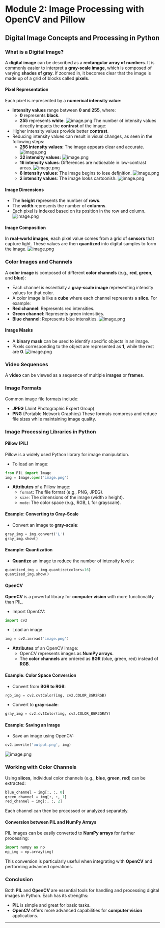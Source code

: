 

# Module 2: Image Processing with OpenCV and Pillow
## Digital Image Concepts and Processing in Python
### What is a Digital Image?
A **digital image** can be described as a **rectangular array of numbers**. It is commonly easier to interpret a **gray-scale image**, which is composed of varying **shades of gray**. If zoomed in, it becomes clear that the image is made up of a grid of blocks called **pixels**.
#### Pixel Representation
Each pixel is represented by a **numerical intensity value**:
- **Intensity values** range between **0 and 255**, where:
	- **0** represents **black**.
	- **255** represents **white**.
![image.png](https://prod-files-secure.s3.us-west-2.amazonaws.com/03e82b26-cccb-4906-bb56-adabcbdc0655/fa1bb4aa-313a-44c2-a7b3-7fa4a8432b08/image.png?X-Amz-Algorithm=AWS4-HMAC-SHA256&X-Amz-Content-Sha256=UNSIGNED-PAYLOAD&X-Amz-Credential=ASIAZI2LB4667RXRXNPW%2F20250204%2Fus-west-2%2Fs3%2Faws4_request&X-Amz-Date=20250204T151551Z&X-Amz-Expires=3600&X-Amz-Security-Token=IQoJb3JpZ2luX2VjEBYaCXVzLXdlc3QtMiJGMEQCIA%2F8gSi9D9KfzPLS14D%2B9ZZO8kMGsHcTbgXTUDPKhY5OAiB2lAeH01Dj0GTj4zOZ%2FiNp53iI4lTsKPIcwht%2FWqBgiCr%2FAwgvEAAaDDYzNzQyMzE4MzgwNSIMLHh9yD75zTKDaPlGKtwD3eiRYuQCfEwZknDdBzaOIJrx%2BKGftb%2BPJ5YW0V9IN8usAclpw5ZccmeFEvOc8BSs9FbJxwYUlyavAtn2%2BskubsaCJeJzei3rTlE07OpGwVpo5%2FRj6HlkKkgSCqldfAGwgsCNfvkRMdSUKjtkl5brxHNXL7DSdJwoMRBiRPwOmIAojUPFdM7x47daYg1VAZJ3AXvq9HAi2Y8nKof6FUZ5Qkyl8WVtI5TDq2JWmcwE%2BLxi8ZY%2BiDFJHcJ1%2Bw446UB95Q4RimyKypLgBQC1Lh4ZUl%2F1Uol0DBZXwLmioqfGOPdNQpmI7d9LNQ59VEvdsf2tcAFVWfAiaqRzWIoWjnIY0gDkx%2BFPJajMFdPU7Gk3ZQuOaeY15KIO0jcNn952ogvPo7Mg6xwbQFWchshPAAiva8y2G46JHC8eOeSgZ3ryDCFsNwmePMVATMkqIxdihbZBKRTvX1aWPkak%2F%2B7bkK7Y2QSdrVrZWJlvzBUgIMOV3oq4VFbarZy3hEVCEYiYQL%2F%2Bp%2BYAG9F8zTaXjEBrkEOE3NoLja4ffg6OgNe1A0DHOVFMzDgvBAwLgbsMsU6gX%2B%2F05j4pn0LAg87fxpKvsZ91UimQ%2BAAKbN41CKYYNsBYqItKos6O1x7pIl5ZKlowl72IvQY6pgHCnLOL3%2BKaNk58gmPqC8i%2FaQtTOKQM%2FGBKqEirARONEdugVMP5bPzlcm7uHpzzzvFISowpKpYyc2LgWYYuPhPMG0iXzRFXv5ARWVAk40WLyM%2B%2Bx5J68esxrm1ymwx3l6frYmkT7aHoCvYtUec9GJOPBbh9yqz4GY5U5fgoi6bP19JGUMICJ14XiwAiwvFPPdlgPfQY47%2BgJ4JTgpmVPHN91GgrJO7X&X-Amz-Signature=2dfba074241c5f02d095f89d634f2667ec45a0abbe3b52acd621c08567fd4941&X-Amz-SignedHeaders=host&x-id=GetObject)
The number of intensity values directly impacts the **contrast** of the image:
- Higher intensity values provide better **contrast**.
- Reducing intensity values can result in visual changes, as seen in the following steps:
	- **256 intensity values**: The image appears clear and accurate.
![image.png](https://prod-files-secure.s3.us-west-2.amazonaws.com/03e82b26-cccb-4906-bb56-adabcbdc0655/0de7dfb4-99dc-4b87-8932-5165b3c3b775/image.png?X-Amz-Algorithm=AWS4-HMAC-SHA256&X-Amz-Content-Sha256=UNSIGNED-PAYLOAD&X-Amz-Credential=ASIAZI2LB4667I3EBDQZ%2F20250204%2Fus-west-2%2Fs3%2Faws4_request&X-Amz-Date=20250204T151552Z&X-Amz-Expires=3600&X-Amz-Security-Token=IQoJb3JpZ2luX2VjEBYaCXVzLXdlc3QtMiJGMEQCIBDwUFXCmbQL86UVfAn0mVXzjdL4rShqzFflVd8E88lSAiAC3KcpxFH6j%2BK1hn5y1Xxf9kyrozTIKp1kBeiqNz9NaSr%2FAwgvEAAaDDYzNzQyMzE4MzgwNSIMaISuObQpewoKsgmVKtwD9s2BYze0O2wxMojMViAuM0loZtE0t259dx4I58xu5ZTDpSsvV6RPTijm%2F8BKuaXksz%2FKavh%2F6uuHySOVzqBZYH3o9safcp6X46uoUfn0551B%2BgTuXhtrlutSnNCRsWgxOtZAg%2BuKb4taj99WM1gk38jOs7z%2BS2NmjQnSAufeLLunr4ufXxCgGAZiC9Hf22FgOCJNvxbVL3R9yit5oo5ExwVfflxFu5%2Bc90AKnHYouER5zsbhssrDz79r79ZXHftM0T9t90P0ecdoVDytaoPwCCB9fqYn%2FU57B80Y7PdLp9Z7ilrUYuxgYauAwXjIQfO92BLqGQHE6mSwMr5sBaWCViY7Zb6L%2FB1NcAfJQFio5O0QNf6Gue33WNEbp%2FoFZCIlJTfJDhJjKyR2vwXqvxL2%2FzTL%2Br3IXhppBV9x8qz8fuyxT19iR%2Bupj7z2aMr1wW24hVFQPgABSmzaZxSGPRVhIoYRbTVvmfmcRqeUrQv5YMYKgF2rpkU87%2Fpl54LZ3Xvr1Tj9BEGEfKQkQeDe0qh6lSWjl6UazSy9X16nRk2ggrydyELHkLNC8C1MFo7Jub0b4Oy9iJiWJHqsCkfPLk2EqBdpdTZspg6Qe1QhffhW0IS0N44fSff98D7lWVMwjr2IvQY6pgH3rekMH1XWflt%2FkjRGB7jHL%2BQ7eeyJj3bof1OrClbAvR8tC37TybKs35bvxz5CgMnr6zsbv1soM1Z%2BA8nchXkHXJwXt%2BEmRQbZTnOdyYAE3X6fGx7pMwhubS4mj0gyvDZuUScibMtWmHoLpbDDaC4D7MJWQKGDYkLGXgmnbfigf7jEi65rQGmV23G6EXg88gh1LtK9RnUfFVc4eZtKIT8FE3ai62hb&X-Amz-Signature=9da140d8f6724235bf9ca5ccf7da3cf670f468619f848c13a17bb16594fa03e0&X-Amz-SignedHeaders=host&x-id=GetObject)
	- **32 intensity values:**
![image.png](https://prod-files-secure.s3.us-west-2.amazonaws.com/03e82b26-cccb-4906-bb56-adabcbdc0655/7eb81f08-b190-4c5a-ba2b-2a498a15b2c4/image.png?X-Amz-Algorithm=AWS4-HMAC-SHA256&X-Amz-Content-Sha256=UNSIGNED-PAYLOAD&X-Amz-Credential=ASIAZI2LB4667I3EBDQZ%2F20250204%2Fus-west-2%2Fs3%2Faws4_request&X-Amz-Date=20250204T151552Z&X-Amz-Expires=3600&X-Amz-Security-Token=IQoJb3JpZ2luX2VjEBYaCXVzLXdlc3QtMiJGMEQCIBDwUFXCmbQL86UVfAn0mVXzjdL4rShqzFflVd8E88lSAiAC3KcpxFH6j%2BK1hn5y1Xxf9kyrozTIKp1kBeiqNz9NaSr%2FAwgvEAAaDDYzNzQyMzE4MzgwNSIMaISuObQpewoKsgmVKtwD9s2BYze0O2wxMojMViAuM0loZtE0t259dx4I58xu5ZTDpSsvV6RPTijm%2F8BKuaXksz%2FKavh%2F6uuHySOVzqBZYH3o9safcp6X46uoUfn0551B%2BgTuXhtrlutSnNCRsWgxOtZAg%2BuKb4taj99WM1gk38jOs7z%2BS2NmjQnSAufeLLunr4ufXxCgGAZiC9Hf22FgOCJNvxbVL3R9yit5oo5ExwVfflxFu5%2Bc90AKnHYouER5zsbhssrDz79r79ZXHftM0T9t90P0ecdoVDytaoPwCCB9fqYn%2FU57B80Y7PdLp9Z7ilrUYuxgYauAwXjIQfO92BLqGQHE6mSwMr5sBaWCViY7Zb6L%2FB1NcAfJQFio5O0QNf6Gue33WNEbp%2FoFZCIlJTfJDhJjKyR2vwXqvxL2%2FzTL%2Br3IXhppBV9x8qz8fuyxT19iR%2Bupj7z2aMr1wW24hVFQPgABSmzaZxSGPRVhIoYRbTVvmfmcRqeUrQv5YMYKgF2rpkU87%2Fpl54LZ3Xvr1Tj9BEGEfKQkQeDe0qh6lSWjl6UazSy9X16nRk2ggrydyELHkLNC8C1MFo7Jub0b4Oy9iJiWJHqsCkfPLk2EqBdpdTZspg6Qe1QhffhW0IS0N44fSff98D7lWVMwjr2IvQY6pgH3rekMH1XWflt%2FkjRGB7jHL%2BQ7eeyJj3bof1OrClbAvR8tC37TybKs35bvxz5CgMnr6zsbv1soM1Z%2BA8nchXkHXJwXt%2BEmRQbZTnOdyYAE3X6fGx7pMwhubS4mj0gyvDZuUScibMtWmHoLpbDDaC4D7MJWQKGDYkLGXgmnbfigf7jEi65rQGmV23G6EXg88gh1LtK9RnUfFVc4eZtKIT8FE3ai62hb&X-Amz-Signature=537efd7a2cc4cb50665e9e778e21179f682204f402c6cd58d434d4b839b81262&X-Amz-SignedHeaders=host&x-id=GetObject)
	- **16 intensity values**: Differences are noticeable in low-contrast areas.
![image.png](https://prod-files-secure.s3.us-west-2.amazonaws.com/03e82b26-cccb-4906-bb56-adabcbdc0655/6bf56d44-9a14-4b7b-98c2-1f00b8630f0c/image.png?X-Amz-Algorithm=AWS4-HMAC-SHA256&X-Amz-Content-Sha256=UNSIGNED-PAYLOAD&X-Amz-Credential=ASIAZI2LB4667I3EBDQZ%2F20250204%2Fus-west-2%2Fs3%2Faws4_request&X-Amz-Date=20250204T151552Z&X-Amz-Expires=3600&X-Amz-Security-Token=IQoJb3JpZ2luX2VjEBYaCXVzLXdlc3QtMiJGMEQCIBDwUFXCmbQL86UVfAn0mVXzjdL4rShqzFflVd8E88lSAiAC3KcpxFH6j%2BK1hn5y1Xxf9kyrozTIKp1kBeiqNz9NaSr%2FAwgvEAAaDDYzNzQyMzE4MzgwNSIMaISuObQpewoKsgmVKtwD9s2BYze0O2wxMojMViAuM0loZtE0t259dx4I58xu5ZTDpSsvV6RPTijm%2F8BKuaXksz%2FKavh%2F6uuHySOVzqBZYH3o9safcp6X46uoUfn0551B%2BgTuXhtrlutSnNCRsWgxOtZAg%2BuKb4taj99WM1gk38jOs7z%2BS2NmjQnSAufeLLunr4ufXxCgGAZiC9Hf22FgOCJNvxbVL3R9yit5oo5ExwVfflxFu5%2Bc90AKnHYouER5zsbhssrDz79r79ZXHftM0T9t90P0ecdoVDytaoPwCCB9fqYn%2FU57B80Y7PdLp9Z7ilrUYuxgYauAwXjIQfO92BLqGQHE6mSwMr5sBaWCViY7Zb6L%2FB1NcAfJQFio5O0QNf6Gue33WNEbp%2FoFZCIlJTfJDhJjKyR2vwXqvxL2%2FzTL%2Br3IXhppBV9x8qz8fuyxT19iR%2Bupj7z2aMr1wW24hVFQPgABSmzaZxSGPRVhIoYRbTVvmfmcRqeUrQv5YMYKgF2rpkU87%2Fpl54LZ3Xvr1Tj9BEGEfKQkQeDe0qh6lSWjl6UazSy9X16nRk2ggrydyELHkLNC8C1MFo7Jub0b4Oy9iJiWJHqsCkfPLk2EqBdpdTZspg6Qe1QhffhW0IS0N44fSff98D7lWVMwjr2IvQY6pgH3rekMH1XWflt%2FkjRGB7jHL%2BQ7eeyJj3bof1OrClbAvR8tC37TybKs35bvxz5CgMnr6zsbv1soM1Z%2BA8nchXkHXJwXt%2BEmRQbZTnOdyYAE3X6fGx7pMwhubS4mj0gyvDZuUScibMtWmHoLpbDDaC4D7MJWQKGDYkLGXgmnbfigf7jEi65rQGmV23G6EXg88gh1LtK9RnUfFVc4eZtKIT8FE3ai62hb&X-Amz-Signature=e3abe6d71bcb6abedbd03c8431f2b0e554674f55b93431469ae1019f556563dd&X-Amz-SignedHeaders=host&x-id=GetObject)
	- **8 intensity values**: The image begins to lose definition.
![image.png](https://prod-files-secure.s3.us-west-2.amazonaws.com/03e82b26-cccb-4906-bb56-adabcbdc0655/cca05878-ca1a-43e0-8bec-1d146756f9ae/image.png?X-Amz-Algorithm=AWS4-HMAC-SHA256&X-Amz-Content-Sha256=UNSIGNED-PAYLOAD&X-Amz-Credential=ASIAZI2LB4667I3EBDQZ%2F20250204%2Fus-west-2%2Fs3%2Faws4_request&X-Amz-Date=20250204T151552Z&X-Amz-Expires=3600&X-Amz-Security-Token=IQoJb3JpZ2luX2VjEBYaCXVzLXdlc3QtMiJGMEQCIBDwUFXCmbQL86UVfAn0mVXzjdL4rShqzFflVd8E88lSAiAC3KcpxFH6j%2BK1hn5y1Xxf9kyrozTIKp1kBeiqNz9NaSr%2FAwgvEAAaDDYzNzQyMzE4MzgwNSIMaISuObQpewoKsgmVKtwD9s2BYze0O2wxMojMViAuM0loZtE0t259dx4I58xu5ZTDpSsvV6RPTijm%2F8BKuaXksz%2FKavh%2F6uuHySOVzqBZYH3o9safcp6X46uoUfn0551B%2BgTuXhtrlutSnNCRsWgxOtZAg%2BuKb4taj99WM1gk38jOs7z%2BS2NmjQnSAufeLLunr4ufXxCgGAZiC9Hf22FgOCJNvxbVL3R9yit5oo5ExwVfflxFu5%2Bc90AKnHYouER5zsbhssrDz79r79ZXHftM0T9t90P0ecdoVDytaoPwCCB9fqYn%2FU57B80Y7PdLp9Z7ilrUYuxgYauAwXjIQfO92BLqGQHE6mSwMr5sBaWCViY7Zb6L%2FB1NcAfJQFio5O0QNf6Gue33WNEbp%2FoFZCIlJTfJDhJjKyR2vwXqvxL2%2FzTL%2Br3IXhppBV9x8qz8fuyxT19iR%2Bupj7z2aMr1wW24hVFQPgABSmzaZxSGPRVhIoYRbTVvmfmcRqeUrQv5YMYKgF2rpkU87%2Fpl54LZ3Xvr1Tj9BEGEfKQkQeDe0qh6lSWjl6UazSy9X16nRk2ggrydyELHkLNC8C1MFo7Jub0b4Oy9iJiWJHqsCkfPLk2EqBdpdTZspg6Qe1QhffhW0IS0N44fSff98D7lWVMwjr2IvQY6pgH3rekMH1XWflt%2FkjRGB7jHL%2BQ7eeyJj3bof1OrClbAvR8tC37TybKs35bvxz5CgMnr6zsbv1soM1Z%2BA8nchXkHXJwXt%2BEmRQbZTnOdyYAE3X6fGx7pMwhubS4mj0gyvDZuUScibMtWmHoLpbDDaC4D7MJWQKGDYkLGXgmnbfigf7jEi65rQGmV23G6EXg88gh1LtK9RnUfFVc4eZtKIT8FE3ai62hb&X-Amz-Signature=93ea46f7ff1dacfe61bc8e7436463ffcb87c80fbe1beb073ac8a177a0dd4998f&X-Amz-SignedHeaders=host&x-id=GetObject)
	- **2 intensity values**: The image looks cartoonish.
![image.png](https://prod-files-secure.s3.us-west-2.amazonaws.com/03e82b26-cccb-4906-bb56-adabcbdc0655/12da64d7-6b97-44e0-bc2c-52b9c47ce212/image.png?X-Amz-Algorithm=AWS4-HMAC-SHA256&X-Amz-Content-Sha256=UNSIGNED-PAYLOAD&X-Amz-Credential=ASIAZI2LB4667I3EBDQZ%2F20250204%2Fus-west-2%2Fs3%2Faws4_request&X-Amz-Date=20250204T151552Z&X-Amz-Expires=3600&X-Amz-Security-Token=IQoJb3JpZ2luX2VjEBYaCXVzLXdlc3QtMiJGMEQCIBDwUFXCmbQL86UVfAn0mVXzjdL4rShqzFflVd8E88lSAiAC3KcpxFH6j%2BK1hn5y1Xxf9kyrozTIKp1kBeiqNz9NaSr%2FAwgvEAAaDDYzNzQyMzE4MzgwNSIMaISuObQpewoKsgmVKtwD9s2BYze0O2wxMojMViAuM0loZtE0t259dx4I58xu5ZTDpSsvV6RPTijm%2F8BKuaXksz%2FKavh%2F6uuHySOVzqBZYH3o9safcp6X46uoUfn0551B%2BgTuXhtrlutSnNCRsWgxOtZAg%2BuKb4taj99WM1gk38jOs7z%2BS2NmjQnSAufeLLunr4ufXxCgGAZiC9Hf22FgOCJNvxbVL3R9yit5oo5ExwVfflxFu5%2Bc90AKnHYouER5zsbhssrDz79r79ZXHftM0T9t90P0ecdoVDytaoPwCCB9fqYn%2FU57B80Y7PdLp9Z7ilrUYuxgYauAwXjIQfO92BLqGQHE6mSwMr5sBaWCViY7Zb6L%2FB1NcAfJQFio5O0QNf6Gue33WNEbp%2FoFZCIlJTfJDhJjKyR2vwXqvxL2%2FzTL%2Br3IXhppBV9x8qz8fuyxT19iR%2Bupj7z2aMr1wW24hVFQPgABSmzaZxSGPRVhIoYRbTVvmfmcRqeUrQv5YMYKgF2rpkU87%2Fpl54LZ3Xvr1Tj9BEGEfKQkQeDe0qh6lSWjl6UazSy9X16nRk2ggrydyELHkLNC8C1MFo7Jub0b4Oy9iJiWJHqsCkfPLk2EqBdpdTZspg6Qe1QhffhW0IS0N44fSff98D7lWVMwjr2IvQY6pgH3rekMH1XWflt%2FkjRGB7jHL%2BQ7eeyJj3bof1OrClbAvR8tC37TybKs35bvxz5CgMnr6zsbv1soM1Z%2BA8nchXkHXJwXt%2BEmRQbZTnOdyYAE3X6fGx7pMwhubS4mj0gyvDZuUScibMtWmHoLpbDDaC4D7MJWQKGDYkLGXgmnbfigf7jEi65rQGmV23G6EXg88gh1LtK9RnUfFVc4eZtKIT8FE3ai62hb&X-Amz-Signature=af3530ef7d754a69aeb74e2f600b48dd27aa563513cca64b83a9259cf0fe0bff&X-Amz-SignedHeaders=host&x-id=GetObject)
#### Image Dimensions
- The **height** represents the number of **rows**.
- The **width** represents the number of **columns**.
- Each pixel is indexed based on its position in the row and column.
![image.png](https://prod-files-secure.s3.us-west-2.amazonaws.com/03e82b26-cccb-4906-bb56-adabcbdc0655/ff056335-e79e-4491-b508-30cd45b6c194/image.png?X-Amz-Algorithm=AWS4-HMAC-SHA256&X-Amz-Content-Sha256=UNSIGNED-PAYLOAD&X-Amz-Credential=ASIAZI2LB4667RXRXNPW%2F20250204%2Fus-west-2%2Fs3%2Faws4_request&X-Amz-Date=20250204T151551Z&X-Amz-Expires=3600&X-Amz-Security-Token=IQoJb3JpZ2luX2VjEBYaCXVzLXdlc3QtMiJGMEQCIA%2F8gSi9D9KfzPLS14D%2B9ZZO8kMGsHcTbgXTUDPKhY5OAiB2lAeH01Dj0GTj4zOZ%2FiNp53iI4lTsKPIcwht%2FWqBgiCr%2FAwgvEAAaDDYzNzQyMzE4MzgwNSIMLHh9yD75zTKDaPlGKtwD3eiRYuQCfEwZknDdBzaOIJrx%2BKGftb%2BPJ5YW0V9IN8usAclpw5ZccmeFEvOc8BSs9FbJxwYUlyavAtn2%2BskubsaCJeJzei3rTlE07OpGwVpo5%2FRj6HlkKkgSCqldfAGwgsCNfvkRMdSUKjtkl5brxHNXL7DSdJwoMRBiRPwOmIAojUPFdM7x47daYg1VAZJ3AXvq9HAi2Y8nKof6FUZ5Qkyl8WVtI5TDq2JWmcwE%2BLxi8ZY%2BiDFJHcJ1%2Bw446UB95Q4RimyKypLgBQC1Lh4ZUl%2F1Uol0DBZXwLmioqfGOPdNQpmI7d9LNQ59VEvdsf2tcAFVWfAiaqRzWIoWjnIY0gDkx%2BFPJajMFdPU7Gk3ZQuOaeY15KIO0jcNn952ogvPo7Mg6xwbQFWchshPAAiva8y2G46JHC8eOeSgZ3ryDCFsNwmePMVATMkqIxdihbZBKRTvX1aWPkak%2F%2B7bkK7Y2QSdrVrZWJlvzBUgIMOV3oq4VFbarZy3hEVCEYiYQL%2F%2Bp%2BYAG9F8zTaXjEBrkEOE3NoLja4ffg6OgNe1A0DHOVFMzDgvBAwLgbsMsU6gX%2B%2F05j4pn0LAg87fxpKvsZ91UimQ%2BAAKbN41CKYYNsBYqItKos6O1x7pIl5ZKlowl72IvQY6pgHCnLOL3%2BKaNk58gmPqC8i%2FaQtTOKQM%2FGBKqEirARONEdugVMP5bPzlcm7uHpzzzvFISowpKpYyc2LgWYYuPhPMG0iXzRFXv5ARWVAk40WLyM%2B%2Bx5J68esxrm1ymwx3l6frYmkT7aHoCvYtUec9GJOPBbh9yqz4GY5U5fgoi6bP19JGUMICJ14XiwAiwvFPPdlgPfQY47%2BgJ4JTgpmVPHN91GgrJO7X&X-Amz-Signature=b10e6db07b453684b1d6ab28ab6884fa4483b21493753028d87926476d002352&X-Amz-SignedHeaders=host&x-id=GetObject)
#### Image Composition
In **real-world images**, each pixel value comes from a grid of **sensors** that capture light. These values are then **quantized** into digital samples to form the image.
![image.png](https://prod-files-secure.s3.us-west-2.amazonaws.com/03e82b26-cccb-4906-bb56-adabcbdc0655/0c721ea0-409b-4d32-b630-a00d6f170d18/image.png?X-Amz-Algorithm=AWS4-HMAC-SHA256&X-Amz-Content-Sha256=UNSIGNED-PAYLOAD&X-Amz-Credential=ASIAZI2LB4667RXRXNPW%2F20250204%2Fus-west-2%2Fs3%2Faws4_request&X-Amz-Date=20250204T151551Z&X-Amz-Expires=3600&X-Amz-Security-Token=IQoJb3JpZ2luX2VjEBYaCXVzLXdlc3QtMiJGMEQCIA%2F8gSi9D9KfzPLS14D%2B9ZZO8kMGsHcTbgXTUDPKhY5OAiB2lAeH01Dj0GTj4zOZ%2FiNp53iI4lTsKPIcwht%2FWqBgiCr%2FAwgvEAAaDDYzNzQyMzE4MzgwNSIMLHh9yD75zTKDaPlGKtwD3eiRYuQCfEwZknDdBzaOIJrx%2BKGftb%2BPJ5YW0V9IN8usAclpw5ZccmeFEvOc8BSs9FbJxwYUlyavAtn2%2BskubsaCJeJzei3rTlE07OpGwVpo5%2FRj6HlkKkgSCqldfAGwgsCNfvkRMdSUKjtkl5brxHNXL7DSdJwoMRBiRPwOmIAojUPFdM7x47daYg1VAZJ3AXvq9HAi2Y8nKof6FUZ5Qkyl8WVtI5TDq2JWmcwE%2BLxi8ZY%2BiDFJHcJ1%2Bw446UB95Q4RimyKypLgBQC1Lh4ZUl%2F1Uol0DBZXwLmioqfGOPdNQpmI7d9LNQ59VEvdsf2tcAFVWfAiaqRzWIoWjnIY0gDkx%2BFPJajMFdPU7Gk3ZQuOaeY15KIO0jcNn952ogvPo7Mg6xwbQFWchshPAAiva8y2G46JHC8eOeSgZ3ryDCFsNwmePMVATMkqIxdihbZBKRTvX1aWPkak%2F%2B7bkK7Y2QSdrVrZWJlvzBUgIMOV3oq4VFbarZy3hEVCEYiYQL%2F%2Bp%2BYAG9F8zTaXjEBrkEOE3NoLja4ffg6OgNe1A0DHOVFMzDgvBAwLgbsMsU6gX%2B%2F05j4pn0LAg87fxpKvsZ91UimQ%2BAAKbN41CKYYNsBYqItKos6O1x7pIl5ZKlowl72IvQY6pgHCnLOL3%2BKaNk58gmPqC8i%2FaQtTOKQM%2FGBKqEirARONEdugVMP5bPzlcm7uHpzzzvFISowpKpYyc2LgWYYuPhPMG0iXzRFXv5ARWVAk40WLyM%2B%2Bx5J68esxrm1ymwx3l6frYmkT7aHoCvYtUec9GJOPBbh9yqz4GY5U5fgoi6bP19JGUMICJ14XiwAiwvFPPdlgPfQY47%2BgJ4JTgpmVPHN91GgrJO7X&X-Amz-Signature=2eecdf34d4bc0b945eb11a6210d1000df54460939df205ddd5b898e5d9367a80&X-Amz-SignedHeaders=host&x-id=GetObject)
### Color Images and Channels
A **color image** is composed of different **color channels** (e.g., **red**, **green**, and **blue**):
- Each channel is essentially a **gray-scale image** representing intensity values for that color.
- A color image is like a **cube** where each channel represents a **slice**.
For example:
- **Red channel**: Represents red intensities.
- **Green channel**: Represents green intensities.
- **Blue channel**: Represents blue intensities.
![image.png](https://prod-files-secure.s3.us-west-2.amazonaws.com/03e82b26-cccb-4906-bb56-adabcbdc0655/c0cc17c9-842f-413f-82e8-f3f44278cf74/image.png?X-Amz-Algorithm=AWS4-HMAC-SHA256&X-Amz-Content-Sha256=UNSIGNED-PAYLOAD&X-Amz-Credential=ASIAZI2LB4667RXRXNPW%2F20250204%2Fus-west-2%2Fs3%2Faws4_request&X-Amz-Date=20250204T151551Z&X-Amz-Expires=3600&X-Amz-Security-Token=IQoJb3JpZ2luX2VjEBYaCXVzLXdlc3QtMiJGMEQCIA%2F8gSi9D9KfzPLS14D%2B9ZZO8kMGsHcTbgXTUDPKhY5OAiB2lAeH01Dj0GTj4zOZ%2FiNp53iI4lTsKPIcwht%2FWqBgiCr%2FAwgvEAAaDDYzNzQyMzE4MzgwNSIMLHh9yD75zTKDaPlGKtwD3eiRYuQCfEwZknDdBzaOIJrx%2BKGftb%2BPJ5YW0V9IN8usAclpw5ZccmeFEvOc8BSs9FbJxwYUlyavAtn2%2BskubsaCJeJzei3rTlE07OpGwVpo5%2FRj6HlkKkgSCqldfAGwgsCNfvkRMdSUKjtkl5brxHNXL7DSdJwoMRBiRPwOmIAojUPFdM7x47daYg1VAZJ3AXvq9HAi2Y8nKof6FUZ5Qkyl8WVtI5TDq2JWmcwE%2BLxi8ZY%2BiDFJHcJ1%2Bw446UB95Q4RimyKypLgBQC1Lh4ZUl%2F1Uol0DBZXwLmioqfGOPdNQpmI7d9LNQ59VEvdsf2tcAFVWfAiaqRzWIoWjnIY0gDkx%2BFPJajMFdPU7Gk3ZQuOaeY15KIO0jcNn952ogvPo7Mg6xwbQFWchshPAAiva8y2G46JHC8eOeSgZ3ryDCFsNwmePMVATMkqIxdihbZBKRTvX1aWPkak%2F%2B7bkK7Y2QSdrVrZWJlvzBUgIMOV3oq4VFbarZy3hEVCEYiYQL%2F%2Bp%2BYAG9F8zTaXjEBrkEOE3NoLja4ffg6OgNe1A0DHOVFMzDgvBAwLgbsMsU6gX%2B%2F05j4pn0LAg87fxpKvsZ91UimQ%2BAAKbN41CKYYNsBYqItKos6O1x7pIl5ZKlowl72IvQY6pgHCnLOL3%2BKaNk58gmPqC8i%2FaQtTOKQM%2FGBKqEirARONEdugVMP5bPzlcm7uHpzzzvFISowpKpYyc2LgWYYuPhPMG0iXzRFXv5ARWVAk40WLyM%2B%2Bx5J68esxrm1ymwx3l6frYmkT7aHoCvYtUec9GJOPBbh9yqz4GY5U5fgoi6bP19JGUMICJ14XiwAiwvFPPdlgPfQY47%2BgJ4JTgpmVPHN91GgrJO7X&X-Amz-Signature=98c76a727af0a516eb2504f0bd0273d9200c5ef6775673585cdeb16e2d98c518&X-Amz-SignedHeaders=host&x-id=GetObject)
#### Image Masks
- A **binary mask** can be used to identify specific objects in an image.
- Pixels corresponding to the object are represented as **1**, while the rest are **0**.
![image.png](https://prod-files-secure.s3.us-west-2.amazonaws.com/03e82b26-cccb-4906-bb56-adabcbdc0655/667eab4d-d19d-4618-81d0-663b6beb002c/image.png?X-Amz-Algorithm=AWS4-HMAC-SHA256&X-Amz-Content-Sha256=UNSIGNED-PAYLOAD&X-Amz-Credential=ASIAZI2LB4667RXRXNPW%2F20250204%2Fus-west-2%2Fs3%2Faws4_request&X-Amz-Date=20250204T151551Z&X-Amz-Expires=3600&X-Amz-Security-Token=IQoJb3JpZ2luX2VjEBYaCXVzLXdlc3QtMiJGMEQCIA%2F8gSi9D9KfzPLS14D%2B9ZZO8kMGsHcTbgXTUDPKhY5OAiB2lAeH01Dj0GTj4zOZ%2FiNp53iI4lTsKPIcwht%2FWqBgiCr%2FAwgvEAAaDDYzNzQyMzE4MzgwNSIMLHh9yD75zTKDaPlGKtwD3eiRYuQCfEwZknDdBzaOIJrx%2BKGftb%2BPJ5YW0V9IN8usAclpw5ZccmeFEvOc8BSs9FbJxwYUlyavAtn2%2BskubsaCJeJzei3rTlE07OpGwVpo5%2FRj6HlkKkgSCqldfAGwgsCNfvkRMdSUKjtkl5brxHNXL7DSdJwoMRBiRPwOmIAojUPFdM7x47daYg1VAZJ3AXvq9HAi2Y8nKof6FUZ5Qkyl8WVtI5TDq2JWmcwE%2BLxi8ZY%2BiDFJHcJ1%2Bw446UB95Q4RimyKypLgBQC1Lh4ZUl%2F1Uol0DBZXwLmioqfGOPdNQpmI7d9LNQ59VEvdsf2tcAFVWfAiaqRzWIoWjnIY0gDkx%2BFPJajMFdPU7Gk3ZQuOaeY15KIO0jcNn952ogvPo7Mg6xwbQFWchshPAAiva8y2G46JHC8eOeSgZ3ryDCFsNwmePMVATMkqIxdihbZBKRTvX1aWPkak%2F%2B7bkK7Y2QSdrVrZWJlvzBUgIMOV3oq4VFbarZy3hEVCEYiYQL%2F%2Bp%2BYAG9F8zTaXjEBrkEOE3NoLja4ffg6OgNe1A0DHOVFMzDgvBAwLgbsMsU6gX%2B%2F05j4pn0LAg87fxpKvsZ91UimQ%2BAAKbN41CKYYNsBYqItKos6O1x7pIl5ZKlowl72IvQY6pgHCnLOL3%2BKaNk58gmPqC8i%2FaQtTOKQM%2FGBKqEirARONEdugVMP5bPzlcm7uHpzzzvFISowpKpYyc2LgWYYuPhPMG0iXzRFXv5ARWVAk40WLyM%2B%2Bx5J68esxrm1ymwx3l6frYmkT7aHoCvYtUec9GJOPBbh9yqz4GY5U5fgoi6bP19JGUMICJ14XiwAiwvFPPdlgPfQY47%2BgJ4JTgpmVPHN91GgrJO7X&X-Amz-Signature=b4e1d809215d1e1570f134aec09c282af91f1c1ee965b2755b30857ab4c578dc&X-Amz-SignedHeaders=host&x-id=GetObject)
### Video Sequences
A **video** can be viewed as a sequence of multiple **images** or **frames**.
### Image Formats
Common image file formats include:
- **JPEG** (Joint Photographic Expert Group)
- **PNG** (Portable Network Graphics)
These formats compress and reduce file sizes while maintaining image quality.
### Image Processing Libraries in Python
#### Pillow (PIL)
Pillow is a widely used Python library for image manipulation.
- To load an image:
```python
from PIL import Image
img = Image.open('image.png')
```
- **Attributes** of a Pillow image:
	- `format`: The file format (e.g., PNG, JPEG).
	- `size`: The dimensions of the image (width x height).
	- `mode`: The color space (e.g., RGB, L for grayscale).
#### Example: Converting to Gray-Scale
- Convert an image to **gray-scale**:
```python
gray_img = img.convert('L')
gray_img.show()
```
#### Example: Quantization
- **Quantize** an image to reduce the number of intensity levels:
```python
quantized_img = img.quantize(colors=16)
quantized_img.show()
```
#### OpenCV
**OpenCV** is a powerful library for **computer vision** with more functionality than PIL.
- Import OpenCV:
```python
import cv2
```
- Load an image:
```python
img = cv2.imread('image.png')
```
- **Attributes** of an OpenCV image:
	- OpenCV represents images as **NumPy arrays**.
	- The **color channels** are ordered as **BGR** (blue, green, red) instead of **RGB**.
#### Example: Color Space Conversion
- Convert from **BGR to RGB**:
```python
rgb_img = cv2.cvtColor(img, cv2.COLOR_BGR2RGB)
```
- Convert to **gray-scale**:
```python
gray_img = cv2.cvtColor(img, cv2.COLOR_BGR2GRAY)
```
#### Example: Saving an Image
- Save an image using OpenCV:
```python
cv2.imwrite('output.png', img)
```
![image.png](https://prod-files-secure.s3.us-west-2.amazonaws.com/03e82b26-cccb-4906-bb56-adabcbdc0655/25fcc977-54ea-484c-997e-9b6bd016f347/image.png?X-Amz-Algorithm=AWS4-HMAC-SHA256&X-Amz-Content-Sha256=UNSIGNED-PAYLOAD&X-Amz-Credential=ASIAZI2LB4667RXRXNPW%2F20250204%2Fus-west-2%2Fs3%2Faws4_request&X-Amz-Date=20250204T151551Z&X-Amz-Expires=3600&X-Amz-Security-Token=IQoJb3JpZ2luX2VjEBYaCXVzLXdlc3QtMiJGMEQCIA%2F8gSi9D9KfzPLS14D%2B9ZZO8kMGsHcTbgXTUDPKhY5OAiB2lAeH01Dj0GTj4zOZ%2FiNp53iI4lTsKPIcwht%2FWqBgiCr%2FAwgvEAAaDDYzNzQyMzE4MzgwNSIMLHh9yD75zTKDaPlGKtwD3eiRYuQCfEwZknDdBzaOIJrx%2BKGftb%2BPJ5YW0V9IN8usAclpw5ZccmeFEvOc8BSs9FbJxwYUlyavAtn2%2BskubsaCJeJzei3rTlE07OpGwVpo5%2FRj6HlkKkgSCqldfAGwgsCNfvkRMdSUKjtkl5brxHNXL7DSdJwoMRBiRPwOmIAojUPFdM7x47daYg1VAZJ3AXvq9HAi2Y8nKof6FUZ5Qkyl8WVtI5TDq2JWmcwE%2BLxi8ZY%2BiDFJHcJ1%2Bw446UB95Q4RimyKypLgBQC1Lh4ZUl%2F1Uol0DBZXwLmioqfGOPdNQpmI7d9LNQ59VEvdsf2tcAFVWfAiaqRzWIoWjnIY0gDkx%2BFPJajMFdPU7Gk3ZQuOaeY15KIO0jcNn952ogvPo7Mg6xwbQFWchshPAAiva8y2G46JHC8eOeSgZ3ryDCFsNwmePMVATMkqIxdihbZBKRTvX1aWPkak%2F%2B7bkK7Y2QSdrVrZWJlvzBUgIMOV3oq4VFbarZy3hEVCEYiYQL%2F%2Bp%2BYAG9F8zTaXjEBrkEOE3NoLja4ffg6OgNe1A0DHOVFMzDgvBAwLgbsMsU6gX%2B%2F05j4pn0LAg87fxpKvsZ91UimQ%2BAAKbN41CKYYNsBYqItKos6O1x7pIl5ZKlowl72IvQY6pgHCnLOL3%2BKaNk58gmPqC8i%2FaQtTOKQM%2FGBKqEirARONEdugVMP5bPzlcm7uHpzzzvFISowpKpYyc2LgWYYuPhPMG0iXzRFXv5ARWVAk40WLyM%2B%2Bx5J68esxrm1ymwx3l6frYmkT7aHoCvYtUec9GJOPBbh9yqz4GY5U5fgoi6bP19JGUMICJ14XiwAiwvFPPdlgPfQY47%2BgJ4JTgpmVPHN91GgrJO7X&X-Amz-Signature=33045258db0e8da40f3b3f154c3500473f8d6193bb7783fe0f9c4126a715c84e&X-Amz-SignedHeaders=host&x-id=GetObject)
### Working with Color Channels
Using **slices**, individual color channels (e.g., **blue**, **green**, **red**) can be extracted:
```python
blue_channel = img[:, :, 0]
green_channel = img[:, :, 1]
red_channel = img[:, :, 2]
```
Each channel can then be processed or analyzed separately.
#### Conversion between PIL and NumPy Arrays
PIL images can be easily converted to **NumPy arrays** for further processing:
```python
import numpy as np
np_img = np.array(img)
```
This conversion is particularly useful when integrating with **OpenCV** and performing advanced operations.
### Conclusion
Both **PIL** and **OpenCV** are essential tools for handling and processing digital images in Python. Each has its strengths:
- **PIL** is simple and great for basic tasks.
- **OpenCV** offers more advanced capabilities for **computer vision** applications.
___


